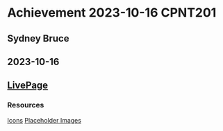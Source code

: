 # Achievement 2023-10-16 CPNT201
## Sydney Bruce
## 2023-10-16
## [LivePage](https://sydneyyyc.github.io/cpnt201-10-16/)

### Resources

[Icons](https://www.iconfinder.com/)
[Placeholder Images](https://picsum.photos/images) 